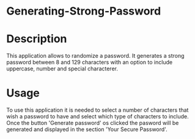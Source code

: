 # Generating-Strong-Password

# Description

This application allows to randomize a password. It generates a strong password between 8 and 129 characters with an option to include uppercase, number and special characterer.

# Usage

To use this application it is needed to select a number of characters that wish a password to have and select which type of characters to include. Once the button 'Generate password' os clicked the pasword will be generated and displayed in the section 'Your Secure Password'.
